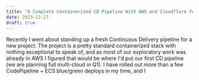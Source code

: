 ```yaml
---
title: "A Complete Containerized CD Pipeline With AWS and Cloudflare for 2024"
date: 2023-12-27
draft: true
---
```

Recently I went about standing up a fresh Continuous Delivery pipeline for a new project. The project is a pretty standard containerized stack with nothing exceptional to speak of, and as most of our exploratory work was already in AWS I figured that would be where I'd put our first CD pipeline (we are planning full multi-cloud in Q1). I have rolled out more than a few CodePipeline + ECS blue/green deploys in my time, and I
<!--stackedit_data:
eyJoaXN0b3J5IjpbMjAyOTcxMzk3XX0=
-->